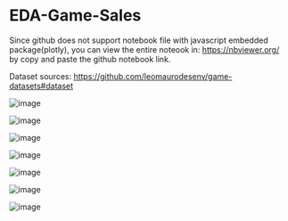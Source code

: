# EDA-Game-Sales
Since github does not support notebook file with javascript embedded package(plotly), you can view the entire noteook in: https://nbviewer.org/ by copy and paste the github notebook link.

Dataset sources: https://github.com/leomaurodesenv/game-datasets#dataset

![image](https://github.com/longbui23/EDA-Game-Sales/assets/112489957/40b0c393-fad1-4d45-a30d-c5ddd16c4dcd)

![image](https://github.com/longbui23/EDA-Game-Sales/assets/112489957/a59c6b2d-7ee4-40b9-8b46-f218079d1b16)

![image](https://github.com/longbui23/EDA-Game-Sales/assets/112489957/08256892-490d-4ba8-a683-b88571b80b83)

![image](https://github.com/longbui23/EDA-Game-Sales/assets/112489957/1ee234a3-d5a3-45de-a975-66b57bb38952)

![image](https://github.com/longbui23/EDA-Game-Sales/assets/112489957/246e2787-8256-448b-b705-c78cd01bace2)

![image](https://github.com/longbui23/EDA-Game-Sales/assets/112489957/f24a8fa7-7b79-4a37-81d6-924948e007a6)

![image](https://github.com/longbui23/EDA-Game-Sales/assets/112489957/8484209c-af03-44eb-9de9-ef7db7224ddd)
